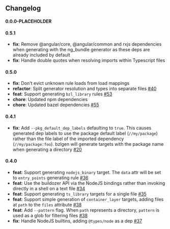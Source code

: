 ## Changelog

#### 0.0.0-PLACEHOLDER

#### 0.5.1

* **fix**: Remove @angular/core, @angular/common and rxjs dependencies when generating with the ng_bundle generator as these deps are already included by default
* **fix**: Handle double quotes when resolving imports within Typescript files

#### 0.5.0

* **fix**: Don't evict unknown rule loads from load mappings
* **refactor**: Split generator resolution and types into separate files [#40](https://github.com/Evertz/bzlgen/issues/40)
* **feat**: Support generating `bzl_library` rules [#53](https://github.com/Evertz/bzlgen/pull/53)
* **chore**: Updated npm dependencies
* **chore**: Updated bazel dependencies [#55](https://github.com/Evertz/bzlgen/pull/55)

#### 0.4.1

* **fix**: Add `--pkg_default_dep_labels` defaulting to `true`. This causes generated dep labels to use the package default label (`//my/package`)
rather than the file label of the imported dependency (`//my/package:foo`). bzlgen will generate targets with the package name when generating a directory [#20](https://github.com/Evertz/bzlgen/issues/20)

#### 0.4.0

* **feat**: Support generating `nodejs_binary` target. The `data` attr will be set to `entry_points` generating rule [#36](https://github.com/Evertz/bzlgen/pull/36)
* **feat**: Use the buildozer API via the NodeJS bindings rather than invoking directly in a shell on a text file [#34](https://github.com/Evertz/bzlgen/pull/34)
* **feat**: Support generating `ts_library` targets for a single file [#35](https://github.com/Evertz/bzlgen/pull/35)
* **feat**: Support simple generation of `container_layer` targets, adding files at `path` to the `files` attribute [#38](https://github.com/Evertz/bzlgen/pull/38)
* **feat**: Add `--pattern` flag. When `path` represents a directory, `pattern` is used as a glob for filtering files [#38](https://github.com/Evertz/bzlgen/pull/38)
* **fix**: Handle NodeJS builtins, adding `@types/node` as a dep [#37](https://github.com/Evertz/bzlgen/pull/37)
